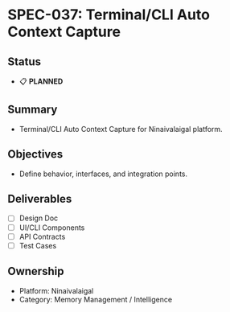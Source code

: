 # SPEC-037: Terminal/CLI Auto Context Capture

## Status
- 📋 **PLANNED**

## Summary
- Terminal/CLI Auto Context Capture for Ninaivalaigal platform.

## Objectives
- Define behavior, interfaces, and integration points.

## Deliverables
- [ ] Design Doc
- [ ] UI/CLI Components
- [ ] API Contracts
- [ ] Test Cases

## Ownership
- Platform: Ninaivalaigal
- Category: Memory Management / Intelligence
